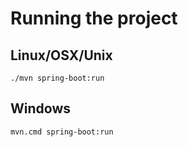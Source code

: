 # Running the project

## Linux/OSX/Unix

```
./mvn spring-boot:run
```
## Windows

```
mvn.cmd spring-boot:run
```
